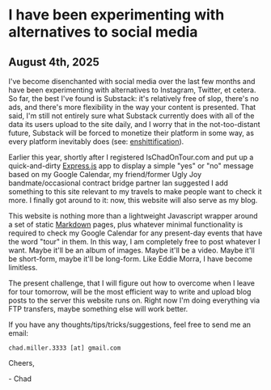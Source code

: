 # I have been experimenting with alternatives to social media
## August 4th, 2025
I've become disenchanted with social media over the last few months and have been experimenting with alternatives to Instagram, Twitter, et cetera. So far, the best I've found is Substack: it's relatively free of slop, there's no ads, and there's more flexibility in the way your content is presented. That said, I'm still not entirely sure what Substack currently does with all of the data its users upload to the site daily, and I worry that in the not-too-distant future, Substack will be forced to monetize their platform in some way, as every platform inevitably does (see: [enshittification](https://en.wikipedia.org/wiki/Enshittification)).

Earlier this year, shortly after I registered IsChadOnTour.com and put up a quick-and-dirty [Express.js](https://expressjs.com/) app to display a simple "yes" or "no" message based on my Google Calendar, my friend/former Ugly Joy bandmate/occasional contract bridge partner Ian suggested I add something to this site relevant to my travels to make people want to check it more. I finally got around to it: now, this website will also serve as my blog.

This website is nothing more than a lightweight Javascript wrapper around a set of static [Markdown](https://daringfireball.net/projects/markdown/) pages, plus whatever minimal functionality is required to check my Google Calendar for any present-day events that have the word "tour" in them. In this way, I am completely free to post whatever I want. Maybe it'll be an album of images. Maybe it'll be a video. Maybe it'll be short-form, maybe it'll be long-form. Like Eddie Morra, I have become limitless.

The present challenge, that I will figure out how to overcome when I leave for tour tomorrow, will be the most efficient way to write and upload blog posts to the server this website runs on. Right now I'm doing everything via FTP transfers, maybe something else will work better.

If you have any thoughts/tips/tricks/suggestions, feel free to send me an email:

`chad.miller.3333 [at] gmail.com`

Cheers,

\- Chad
